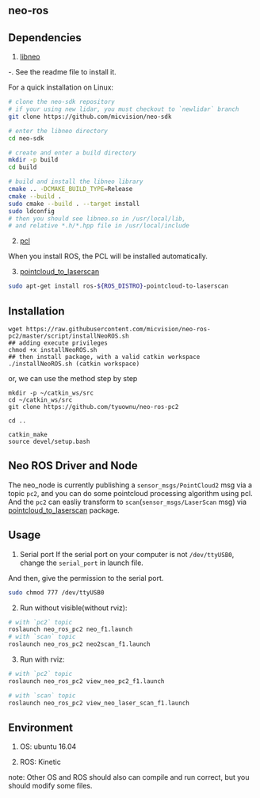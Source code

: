 neo-ros
---

## Dependencies
1. [libneo](https://www.github.com/micvision/neo-sdk)

  -. See the readme file to install it.

For a quick installation on Linux:

```bash
# clone the neo-sdk repository
# if your using new lidar, you must checkout to `newlidar` branch
git clone https://github.com/micvision/neo-sdk

# enter the libneo directory
cd neo-sdk

# create and enter a build directory
mkdir -p build
cd build

# build and install the libneo library
cmake .. -DCMAKE_BUILD_TYPE=Release
cmake --build .
sudo cmake --build . --target install
sudo ldconfig
# then you should see libneo.so in /usr/local/lib,
# and relative *.h/*.hpp file in /usr/local/include
```
2. [pcl](http://www.pointclouds.org)

  When you install ROS, the PCL will be installed automatically.

3. [pointcloud_to_laserscan](http://wiki.ros.org/pointcloud_to_laserscan)

```bash
sudo apt-get install ros-${ROS_DISTRO}-pointcloud-to-laserscan
```
## Installation

```shell
wget https://raw.githubusercontent.com/micvision/neo-ros-pc2/master/script/installNeoROS.sh
## adding execute privileges
chmod +x installNeoROS.sh
## then install package, with a valid catkin workspace
./installNeoROS.sh (catkin workspace)
```

or, we can use the method step by step
```shell
mkdir -p ~/catkin_ws/src
cd ~/catkin_ws/src
git clone https://github.com/tyuownu/neo-ros-pc2

cd ..

catkin_make
source devel/setup.bash
```


## Neo ROS Driver and Node

The neo_node is currently publishing a `sensor_msgs/PointCloud2` msg via a topic `pc2`, and
you can do some pointcloud processing algorithm using pcl. And the `pc2` can easliy
transform to `scan`(`sensor_msgs/LaserScan` msg) via [pointcloud_to_laserscan](http://wiki.ros.org/pointcloud_to_laserscan) package.

## Usage
1. Serial port
  If the serial port on your computer is not `/dev/ttyUSB0`, change the `serial_port` in launch file.

  And then, give the permission to the serial port.

``` bash
sudo chmod 777 /dev/ttyUSB0
```

2. Run without visible(without rviz):
``` bash
# with `pc2` topic
roslaunch neo_ros_pc2 neo_f1.launch
# with `scan` topic
roslaunch neo_ros_pc2 neo2scan_f1.launch
```

3. Run with rviz:
```bash
# with `pc2` topic
roslaunch neo_ros_pc2 view_neo_pc2_f1.launch

# with `scan` topic
roslaunch neo_ros_pc2 view_neo_laser_scan_f1.launch
```

## Environment

1. OS: ubuntu 16.04

2. ROS: Kinetic

note: Other OS and ROS should also can compile and run correct, but you should modify some files.
